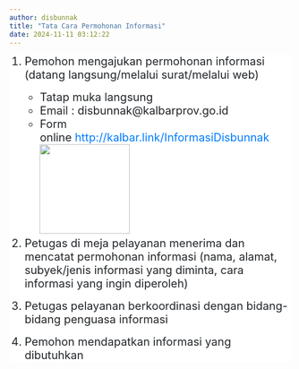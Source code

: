 ```yaml
---
author: disbunnak
title: "Tata Cara Permohonan Informasi"
date: 2024-11-11 03:12:22
---
```

<ol style="box-sizing: border-box; margin-top: 0px; margin-bottom: 1rem; color: #212529; font-family: -apple-system, BlinkMacSystemFont, 'Segoe UI', Roboto, 'Helvetica Neue', Arial, 'Noto Sans', sans-serif, 'Apple Color Emoji', 'Segoe UI Emoji', 'Segoe UI Symbol', 'Noto Color Emoji'; font-size: 16px; background-color: #ffffff;">
<li class="h5" style="box-sizing: border-box; margin-bottom: 0.5rem; line-height: 1.2; font-size: 1.25rem;">
<p class="text-justify" style="box-sizing: border-box; margin-top: 0px; margin-bottom: 1rem; text-align: left;">Pemohon mengajukan permohonan informasi (datang langsung/melalui surat/melalui web)</p>
</li>
<ul style="box-sizing: border-box; margin-top: 0px; margin-bottom: 0px;">
<li class="h5" style="line-height: 1.2; font-size: 1.25rem;">Tatap muka langsung</li>
<li class="h5" style="line-height: 1.2; font-size: 1.25rem;">Email : disbunnak@kalbarprov.go.id</li>
<li class="h5" style="line-height: 1.2; font-size: 1.25rem;">Form online&nbsp;<a href="http://kalbar.link/InformasiDisbunnak" target="_blank" style="box-sizing: border-box; color: #007bff; text-decoration-line: none; background-color: transparent;" rel="noopener">http://kalbar.link/InformasiDisbunnak</a><br style="box-sizing: border-box;" /><img src="/images/epKzB59rqKh7OCjC8DbM.jpg" width="161" height="160" alt="" /></li>
</ul>
<li class="h5" style="box-sizing: border-box; margin-bottom: 0.5rem; line-height: 1.2; font-size: 1.25rem;">
<p class="text-justify" style="box-sizing: border-box; margin-top: 0px; margin-bottom: 1rem; text-align: left;">Petugas di meja pelayanan menerima dan mencatat permohonan informasi (nama, alamat, subyek/jenis informasi yang diminta, cara informasi yang ingin diperoleh)</p>
</li>
<li class="h5" style="box-sizing: border-box; margin-bottom: 0.5rem; line-height: 1.2; font-size: 1.25rem;">
<p class="text-justify" style="box-sizing: border-box; margin-top: 0px; margin-bottom: 1rem; text-align: left;">Petugas pelayanan berkoordinasi dengan bidang-bidang penguasa informasi</p>
</li>
<li class="h5" style="box-sizing: border-box; margin-bottom: 0.5rem; line-height: 1.2; font-size: 1.25rem;">
<p class="text-justify" style="box-sizing: border-box; margin-top: 0px; margin-bottom: 1rem; text-align: left;">Pemohon mendapatkan informasi yang dibutuhkan</p>
</li>
</ol>
